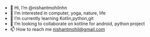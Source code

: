 - 👋 Hi, I’m @nishantmohilnhn
- 👀 I’m interested in computer, yoga, nature, life 
- 🌱 I’m currently learning Kotlin,python,git
- 💞️ I’m looking to collaborate on kotline for android, python project
- 📫 How to reach me nishantmohil@gmail.com

<!---
nishantmohilnhn/nishantmohilnhn is a ✨ special ✨ repository because its `README.md` (this file) appears on your GitHub profile.
You can click the Preview link to take a look at your changes.
--->
